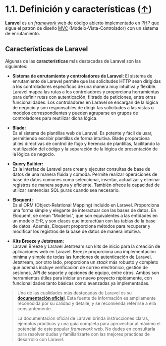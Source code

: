 # 1.1. Definición y características ([↑](README.md))

**Laravel** es un [*framework* web](https://en.wikipedia.org/wiki/Web_framework) de código abierto implementado en [PHP](https://en.wikipedia.org/wiki/PHP) que sigue el patrón de diseño [MVC](https://en.wikipedia.org/wiki/Model%E2%80%93view%E2%80%93controller) (Modelo-Vista-Controlador) con un sistema de enrutamiento.

## Características de Laravel

Algunas de las **características** más destacadas de Laravel son las siguientes:

- **Sistema de enrutamiento y controladores de Laravel:**
  El sistema de enrutamiento de Laravel permite que las solicitudes HTTP sean dirigidas a los controladores específicos de una manera muy intuitiva y flexible. Laravel mapea las rutas a los controladores y proporciona herramientas para definir rutas con autenticación, filtrado de peticiones, entre otras funcionalidades. Los controladores en Laravel se encargan de la lógica de negocio y son responsables de dirigir las solicitudes a las vistas o modelos correspondientes y pueden agruparse en grupos de controladores para reutilizar dicha lógica.

- **Blade:**  
  Es el sistema de plantillas web de Laravel. Es potente y fácil de usar, permitiendo escribir plantillas de forma intuitiva. Blade proporciona útiles directivas de control de flujo y herencia de plantillas, facilitando la reutilización del código y la separación de la lógica de presentación de la lógica de negocio.

- **Query Builder:**  
  Es la interfaz de Laravel para crear y ejecutar consultas de base de datos de una manera fluida y cómoda. Permite realizar operaciones de base de datos comunes como seleccionar, insertar, actualizar y eliminar registros de manera segura y eficiente. También ofrece la capacidad de utilizar sentencias SQL puras cuando sea necesario.

- **Eloquent:**  
  Es el ORM (Object-Relational Mapping) incluido en Laravel. Proporciona una forma simple y elegante de interactuar con las bases de datos. En Eloquent, se crean "Modelos", que son equivalentes a las entidades en un modelo E-R, y son clases que interactúan con las tablas de la base de datos. Además, Eloquent proporciona métodos para recuperar y modificar los registros de la base de datos de manera intuitiva.

- **Kits Breeze y Jetstream:**  
  Laravel Breeze y Laravel Jetstream son kits de inicio para la creación de aplicaciones web en Laravel. Breeze proporciona una implementación mínima y simple de todas las funciones de autenticación de Laravel. Jetstream, por otro lado, proporciona un *stack* más robusto y completo que además incluye verificación de correo electrónico, gestión de sesiones, API de soporte y opciones de equipo, entre otros. Ambos son herramientas útiles para iniciar un nuevo proyecto rápidamente, con funcionalidades tanto básicas como avanzadas ya implementadas.

> Una de las cualidades más destacadas de Laravel es su [**documentación oficial**](https://laravel.com/docs). Esta fuente de información es ampliamente reconocida por su calidad y detalle, y se recomienda referirse a ella constantemente. 
>
> La documentación oficial de Laravel brinda instrucciones claras, ejemplos prácticos y una guía completa para aprovechar al máximo el potencial de este popular *framework* web. No dudes en consultarla para resolver dudas y familiarizarte con las mejores prácticas de desarrollo con Laravel.
